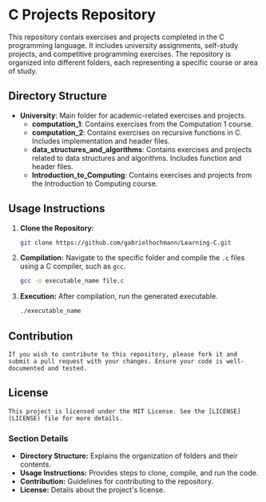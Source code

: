 # C Projects Repository

This repository contais exercises and projects completed in the C programming language. It includes university assignments, self-study projects, and competitive programming exercises. The repository is organized into different folders, each representing a specific course or area of study.

## Directory Structure

- **University**: Main folder for academic-related exercises and projects.
  - **computation_1**: Contains exercises from the Computation 1 course.
  - **computation_2**: Contains exercises on recursive functions in C. Includes implementation and header files.
  - **data_structures_and_algorithms**: Contains exercises and projects related to data structures and algorithms. Includes function and header files.
  - **Introduction_to_Computing**: Contains exercises and projects from the Introduction to Computing course.

## Usage Instructions

1. **Clone the Repository:**
   ```bash
   git clone https://github.com/gabrielhochmann/Learning-C.git

2. **Compilation:**
    Navigate to the specific folder and compile the `.c` files using a C compiler, such as `gcc`.
    ```bash
    gcc -o executable_name file.c

3. **Execution:**
    After compilation, run the generated executable.
    ```bash
    ./executable_name

## Contribution

    If you wish to contribute to this repository, please fork it and submit a pull request with your changes. Ensure your code is well-documented and tested.

## License
    This project is licensed under the MIT License. See the [LICENSE](LICENSE) file for more details.

### **Section Details**

- **Directory Structure:** Explains the organization of folders and their contents.
- **Usage Instructions:** Provides steps to clone, compile, and run the code.
- **Contribution:** Guidelines for contributing to the repository.
- **License:** Details about the project's license.   
